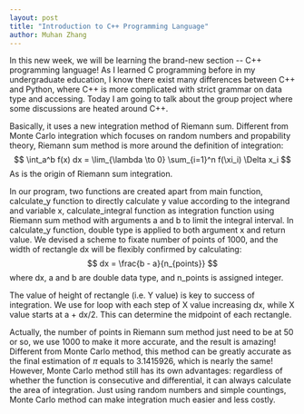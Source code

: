 ```yaml
---
layout: post
title: "Introduction to C++ Programming Language"
author: Muhan Zhang
---
```


In this new week, we will be learning the brand-new section -- C++ programming language! As I learned C programming before in my undergraduate education, I know there exist many differences between C++ and Python, where C++ is more complicated with strict grammar on data type and accessing. Today I am going to talk about the group project where some discussions are heated around C++.

Basically, it uses a new integration method of Riemann sum. Different from Monte Carlo integration which focuses on random numbers and propability theory, Riemann sum method is more around the definition of integration:
$$ \int_a^b f(x) dx = \lim_{\lambda \to 0} \sum_{i=1}^n f(\xi_i) \Delta x_i $$
As is the origin of Riemann sum integration.

In our program, two functions are created apart from main function, calculate_y function to directly calculate y value according to the integrand and variable x, calculate_integral function as integration function using Riemann sum method with arguments a and b to limit the integral interval. In calculate_y function, double type is applied to both argument x and return value. We devised a scheme to fixate number of points of 1000, and the width of rectangle dx will be flexibly confirmed by calculating:
$$ dx = \frac{b - a}{n_{points}} $$
where dx, a and b are double data type, and n_points is assigned integer.

The value of height of rectangle (i.e. Y value) is key to success of integration. We use for loop with each step of X value increasing dx, while X value starts at a + dx/2. This can determine the midpoint of each rectangle.

Actually, the number of points in Riemann sum method just need to be at 50 or so, we use 1000 to make it more accurate, and the result is amazing! Different from Monte Carlo method, this method can be greatly accurate as the final estimation of $\pi$ equals to 3.1415926, which is nearly the same! However, Monte Carlo method still has its own advantages: regardless of whether the function is consecutive and differential, it can always calculate the area of integration. Just using random numbers and simple countings, Monte Carlo method can make integration much easier and less costly.